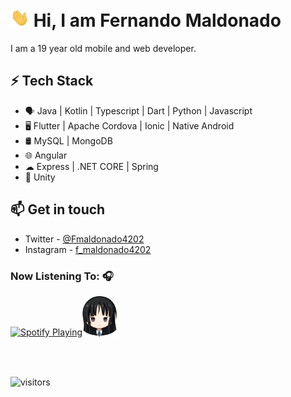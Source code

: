 # <img src="https://raw.githubusercontent.com/ABSphreak/ABSphreak/master/gifs/Hi.gif" width="30px"> Hi, I am Fernando Maldonado

I am a 19 year old mobile and web developer.

## ⚡ Tech Stack

- 🗣 Java | Kotlin | Typescript | Dart | Python | Javascript
- 🖥 Flutter | Apache Cordova | Ionic | Native Android
- 🛢️ MySQL | MongoDB
- 🌐 Angular
- ☁ Express | .NET CORE | Spring
- 💠 Unity

## 📫 Get in touch

- Twitter - [@Fmaldonado4202](https://twitter.com/Fmaldonado4202)
- Instagram - [f_maldonado4202](https://www.instagram.com/f_maldonado4202/?hl=es-la)

### Now Listening To: 🎧

<div style="display:flex; align-items:center;">
<a href="https://open.spotify.com/user/fmaldonado60"><img src="https://spotify-readme-flame.vercel.app/api/spotify" alt="Spotify Playing" width="425" /></a>
<img src="./images/klipartz.com.png" width="55px" style="margin-right:auto;margin-bottom:50px;">
</div>



![visitors](https://visitor-badge.glitch.me/badge?page_id=Fmaldonado6)
